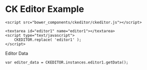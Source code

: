 # CK Editor Example

```
<script src="bower_components/ckeditor/ckeditor.js"></script>
```

```
<textarea id="editor1" name="editor1"></textarea>
<script type="text/javascript">
    CKEDITOR.replace( 'editor1' );
</script>
```

Editor Data
```
var editor_data = CKEDITOR.instances.editor1.getData();
```